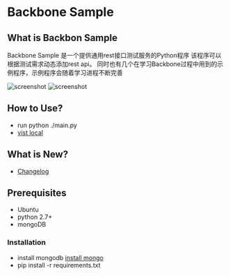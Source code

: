 # Backbone Sample

## What is Backbon Sample

   Backbone Sample 是一个提供通用rest接口测试服务的Python程序
该程序可以根据测试需求动态添加rest api。
   同时也有几个在学习Backbone过程中用到的示例程序，示例程序会随着学习进程不断完善

   ![screenshot](https://github.com/yunlzheng/PDFLabs/raw/master/static/pics/todos.png)
   ![screenshot](https://github.com/yunlzheng/PDFLabs/raw/master/static/pics/cellar.png)

## How to Use?
   * run python ./main.py
   * [vist local]

## What is New?
   * [Changelog](CHANGELOG)

## Prerequisites
   * Ubuntu
   * python 2.7+
   * mongoDB

### Installation
   * install mongodb [install mongo]
   * pip install -r requirements.txt

[vist local]: http://localhost:8888
[install mongo]: http://docs.mongodb.org/manual/installation/
